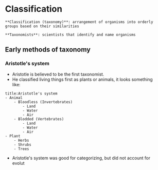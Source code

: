 # Classification
```ad-def
**Classification (taxonomy)**: arrangement of organisms into orderly groups based on their similarities

**Taxonomists**: scientists that identify and name organisms
```

## Early methods of taxonomy
### Aristotle's system
- Aristotle is believed to be the first taxonomist.
- He classified living things first as plants or animals, it looks something like:

```ad-info
title:Aristotle's system
- Animal
	- Bloodless (Invertebrates)
		- Land
		- Water
		- Air
	- Blodded (Vertebrates)
		- Land
		- Water
		- Air
- Plant
	- Herbs
	- Shrubs
	- Trees
```

- Aristotle's system was good for categorizing, but did not account for evolut